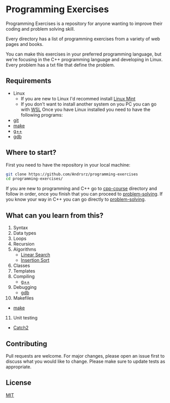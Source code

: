 # Programming Exercises
Programming Exercises is a repository for anyone wanting to improve
their coding and problem solving skill.

Every directory has a list of programming exercises from a variety of
web pages and books.

You can make this exercises in your preferred programming language, but
we're focusing in the C++ programming language and developing in Linux.
Every problem has a txt file that define the problem.

## Requirements
- Linux
  - If you are new to Linux I'd recommed install [Linux Mint](https://linuxmint.com/)
  - If you don't want to install another system on you PC you can go with
    [WSL](https://docs.microsoft.com/en-us/windows/wsl/about)
Once you have Linux installed you need to have the following programs:
- [git](https://git-scm.com/)
- [make](https://linux.die.net/man/1/mak)
- [g++](https://gcc.gnu.org/)
- [gdb](https://www.gnu.org/software/gdb/)

## Where to start?
First you need to have the repository in your local machine:
``` sh
git clone https://github.com/Andrsrz/programming-exercises
cd programming-exercises/
```
If you are new to programming and C++ go to [cpp-course]() directory
and follow in order, once you finish that you can proceed
to [problem-solving]().
If you know your way in C++ you can go directly to [problem-solving]().

## What can you learn from this?
1. Syntax
2. Data types
3. Loops
4. Recursion
5. Algorithms
   - [Linear Search](https://en.wikipedia.org/wiki/Linear_search)
   - [Insertion Sort](https://en.wikipedia.org/wiki/Insertion_sort)
6. Classes
7. Templates
8. Compiling
   - [g++](https://gcc.gnu.org/)
9. Debugging
   - [gdb](https://www.gnu.org/software/gdb/)
10. Makefiles
   - [make](https://linux.die.net/man/1/make)
11. Unit testing
   - [Catch2](https://github.com/catchorg/Catch2)

## Contributing
Pull requests are welcome. For major changes, please open an issue first
to discuss what you would like to change. Please make sure to update
tests as appropriate.

## License
[MIT](https://mit-license.org/)

